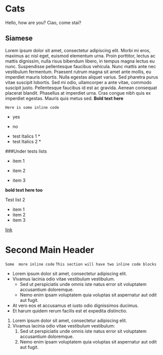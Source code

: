 # Cats

Hello, how are you?
Ciao, come stai?

## Siamese

Lorem ipsum dolor sit amet, consectetur adipiscing elit. Morbi mi eros, maximus ac nisl eget, euismod elementum urna. Proin porttitor, lectus ac mattis dignissim, nulla risus bibendum libero, in tempus magna lectus eu nunc. Suspendisse pellentesque faucibus vehicula. Nunc mattis ante nec vestibulum fermentum. Praesent rutrum magna sit amet ante mollis, eu imperdiet mauris lobortis. Nulla egestas aliquet varius. Sed pharetra purus vitae suscipit lobortis. Sed mi odio, ullamcorper a ante vitae, commodo suscipit justo. Pellentesque faucibus id est ac gravida. Aenean consequat placerat blandit. Phasellus at imperdiet urna. Cras congue nibh quis ex imperdiet egestas. Mauris quis metus sed. **Bold text here**

`Here is some inline code`

* yes
- no

* test Italics 1 *
* test Italics 2 *

###Under tests lists

- item 1
* item 2
- item 3

**bold text here too**

Test list 2

- item 1
- item 2
- item 3
 

[link](https://github.com)

# Second Main Header
`Some  more inline code`
`This section will have two inline code blocks`
* Lorem ipsum dolor sit amet, consectetur adipiscing elit.
* Vivamus lacinia odio vitae vestibulum vestibulum.
  * Sed ut perspiciatis unde omnis iste natus error sit voluptatem accusantium doloremque.
  * Nemo enim ipsam voluptatem quia voluptas sit aspernatur aut odit aut fugit.
* At vero eos et accusamus et iusto odio dignissimos ducimus.
* Et harum quidem rerum facilis est et expedita distinctio.


1. Lorem ipsum dolor sit amet, consectetur adipiscing elit.
2. Vivamus lacinia odio vitae vestibulum vestibulum:
    1. Sed ut perspiciatis unde omnis iste natus error sit voluptatem accusantium doloremque.
    2. Nemo enim ipsam voluptatem quia voluptas sit aspernatur aut odit aut fugit.
